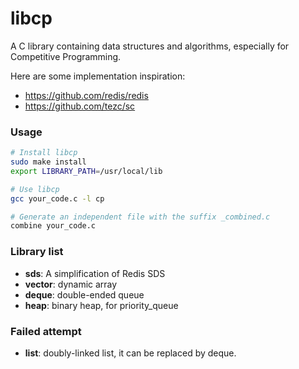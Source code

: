 # libcp

A C library containing data structures and algorithms, especially for Competitive Programming.

Here are some implementation inspiration:
- https://github.com/redis/redis
- https://github.com/tezc/sc

### Usage

```sh
# Install libcp
sudo make install
export LIBRARY_PATH=/usr/local/lib

# Use libcp
gcc your_code.c -l cp

# Generate an independent file with the suffix _combined.c
combine your_code.c
```

### Library list

- **sds**: A simplification of Redis SDS
- **vector**: dynamic array
- **deque**: double-ended queue
- **heap**: binary heap, for priority_queue

### Failed attempt

- **list**: doubly-linked list, it can be replaced by deque.
